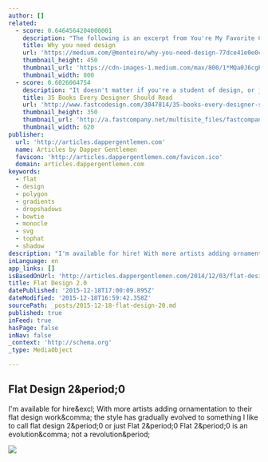 ```yaml
---
author: []
related:
  - score: 0.6464564204000001
    description: "The following is an excerpt from You're My Favorite Client , a book to help people understand design. Written by Mike Monteiro. Published by A Book Apart. Chapter 1 DESIGN RESULTS FROM human decisions. You can design with intention, which means you have a chance of doing it well, or you can let it happen, which means you'll probably bungle the job."
    title: Why you need design
    url: 'https://medium.com/@monteiro/why-you-need-design-77dce41e0e0c'
    thumbnail_height: 450
    thumbnail_url: 'https://cdn-images-1.medium.com/max/800/1*MQa0J6cgPQ4PD37W-UcVaQ.gif'
    thumbnail_width: 800
  - score: 0.6026064754
    description: "It doesn't matter if you're a student of design, or just someone who hears the term \"design thinking\" and stays quiet at meetings while noting to Google it later. There's always more you can learn about design to benefit whatever you do."
    title: 35 Books Every Designer Should Read
    url: 'http://www.fastcodesign.com/3047814/35-books-every-designer-should-read'
    thumbnail_height: 350
    thumbnail_url: 'http://a.fastcompany.net/multisite_files/fastcompany/imagecache/620x350/poster/2015/06/3047814-poster-p-1-35-books-every-designer-should-read.jpg'
    thumbnail_width: 620
publisher:
  url: 'http://articles.dappergentlemen.com'
  name: Articles by Dapper Gentlemen
  favicon: 'http://articles.dappergentlemen.com/favicon.ico'
  domain: articles.dappergentlemen.com
keywords:
  - flat
  - design
  - polygon
  - gradients
  - dropshadows
  - bowtie
  - monocle
  - svg
  - tophat
  - shadow
description: "I'm available for hire! With more artists adding ornamentation to their flat design work, the style has gradually evolved to something I like to call flat design 2.0 or just Flat 2.0 Flat 2.0 is an evolution, not a revolution."
inLanguage: en
app_links: []
isBasedOnUrl: 'http://articles.dappergentlemen.com/2014/12/03/flat-design-2/'
title: Flat Design 2.0
datePublished: '2015-12-18T17:00:09.895Z'
dateModified: '2015-12-18T16:59:42.358Z'
sourcePath: _posts/2015-12-18-flat-design-20.md
published: true
inFeed: true
hasPage: false
inNav: false
_context: 'http://schema.org'
_type: MediaObject

---
```

<article style=""><h1>Flat Design 2&amp;period;0</h1><p>I'm available for hire&amp;excl; With more artists adding ornamentation to their flat design work&amp;comma; the style has gradually evolved to something I like to call flat design 2&amp;period;0 or just Flat 2&amp;period;0 Flat 2&amp;period;0 is an evolution&amp;comma; not a revolution&amp;period;</p><img src="http://i.imgur.com/EEScttb.png" /></article>